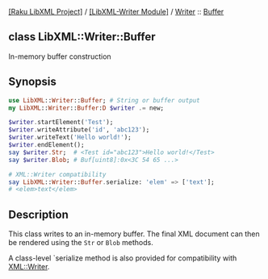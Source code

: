 [[Raku LibXML Project]](https://libxml-raku.github.io)
 / [[LibXML-Writer Module]](https://libxml-raku.github.io/LibXML-Writer-raku)
 / [Writer](https://libxml-raku.github.io/LibXML-Writer-raku/Writer)
 :: [Buffer](https://libxml-raku.github.io/LibXML-Writer-raku/Writer/Buffer)

class LibXML::Writer::Buffer
----------------------------

In-memory buffer construction

Synopsis
--------

```raku
use LibXML::Writer::Buffer; # String or buffer output
my LibXML::Writer::Buffer:D $writer .= new;

$writer.startElement('Test');
$writer.writeAttribute('id', 'abc123');
$writer.writeText('Hello world!');
$writer.endElement();
say $writer.Str;  # <Test id="abc123">Hello world!</Test>
say $writer.Blob; # Buf[uint8]:0x<3C 54 65 ...>

# XML::Writer compatibility
say LibXML::Writer::Buffer.serialize: 'elem' => ['text'];
# <elem>text</elem>
```

Description
-----------

This class writes to an in-memory buffer. The final XML document can then be rendered using the `Str` or `Blob` methods.

A class-level `serialize method is also provided for compatibility with [XML::Writer](https://github.com/Raku/REA/tree/main/archive/X/XML%3A%3AWriter).

